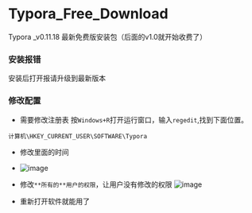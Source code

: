 # Typora_Free_Download
Typora _v0.11.18 最新免费版安装包（后面的v1.0就开始收费了）

### 安装报错
安装后打开报请升级到最新版本
### 修改配置 
- 需要修改注册表 按`Windows+R`打开运行窗口，输入`regedit`,找到下面位置。
```
计算机\HKEY_CURRENT_USER\SOFTWARE\Typora
```
- 修改里面的时间
- ![image](https://github.com/user-attachments/assets/3f31d71a-2783-4431-a6ab-521a8c07289e)

- 修改`**所有的**用户的权限`，让用户没有修改的权限
![image](https://github.com/user-attachments/assets/3b00f359-1b20-4623-8f7a-cd2f1bb20fdc)
- 重新打开软件就能用了
